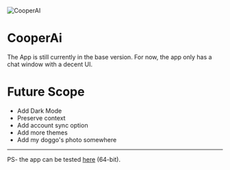 ![CooperAI](https://github.com/kinxyo/CooperAI/assets/90744941/51aa36b1-dc35-4d16-9332-27102a4164b5)

# CooperAi

The App is still currently in the base version. For now, the app only has a chat window with a decent UI.

Future Scope
============

- Add Dark Mode
- Preserve context
- Add account sync option
- Add more themes
- Add my doggo's photo somewhere

---
PS- the app can be tested [here](https://drive.google.com/file/d/1bQvQr4LJgMQss1d3HIMUQDc3l5eMmMQS/view?usp=drive_link) (64-bit).

